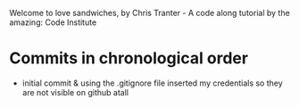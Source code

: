 Welcome to love sandwiches, by Chris Tranter  -  A code along tutorial by the amazing: Code Institute

# Commits in chronological order
- initial commit & using the .gitignore file inserted my credentials so they are not visible on github atall
